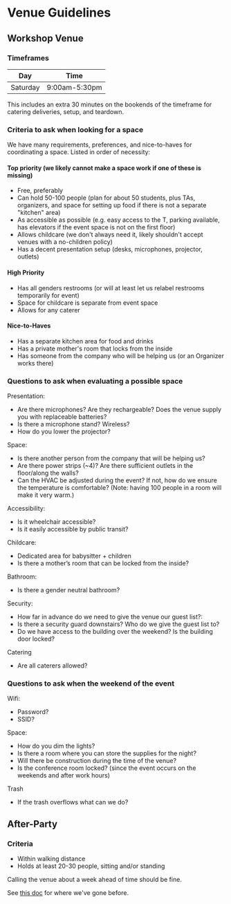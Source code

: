 # Venue Guidelines

## Workshop Venue

### Timeframes

|Day|Time|
|---|---|
|Saturday|9:00am-5:30pm|

This includes an extra 30 minutes on the bookends of the timeframe for catering deliveries, setup, and teardown.

### Criteria to ask when looking for a space

We have many requirements, preferences, and nice-to-haves for coordinating a space. Listed in order of necessity:

#### Top priority (we likely cannot make a space work if one of these is missing)

* Free, preferably
* Can hold 50-100 people (plan for about 50 students, plus TAs, organizers, and space for setting up food if there is not a separate "kitchen" area)
* As accessible as possible (e.g. easy access to the T, parking available, has elevators if the event space is not on the first floor)
* Allows childcare (we don't always need it, likely shouldn't accept venues with a no-children policy)
* Has a decent presentation setup (desks, microphones, projector, outlets)

#### High Priority

* Has all genders restrooms (or will at least let us relabel restrooms temporarily for event)
* Space for childcare is separate from event space
* Allows for any caterer

#### Nice-to-Haves

* Has a separate kitchen area for food and drinks
* Has a private mother's room that locks from the inside
* Has someone from the company who will be helping us (or an Organizer works there)

### Questions to ask when evaluating a possible space

Presentation:
* Are there microphones? Are they rechargeable? Does the venue supply you with replaceable batteries?
* Is there a microphone stand? Wireless?
* How do you lower the projector?

Space:
* Is there another person from the company that will be helping us?
* Are there power strips (~4)? Are there sufficient outlets in the floor/along the walls?
* Can the HVAC be adjusted during the event? If not, how do we ensure the temperature is comfortable? (Note: having 100 people in a room will make it very warm.)

Accessibility:
* Is it wheelchair accessible?
* Is it easily accessible by public transit?

Childcare:
* Dedicated area for babysitter + children
* Is there a mother’s room that can be locked from the inside?

Bathroom:
* Is there a gender neutral bathroom?

Security:
* How far in advance do we need to give the venue our guest list?:
* Is there a security guard downstairs? Who do we give the guest list to?
* Do we have access to the building over the weekend? Is the building door locked?

Catering
* Are all caterers allowed?

### Questions to ask when the weekend of the event

Wifi:
* Password?
* SSID?

Space:
* How do you dim the lights?
* Is there a room where you can store the supplies for the night?
* Will there be construction during the time of the venue?
* Is the conference room locked? (since the event occurs on the weekends and after work hours)

Trash
* If the trash overflows what can we do?

## After-Party

### Criteria

* Within walking distance
* Holds at least 20-30 people, sitting and/or standing

Calling the venue about a week ahead of time should be fine.

See [this doc](./previous-after-party-venues.md) for where we've gone before.

